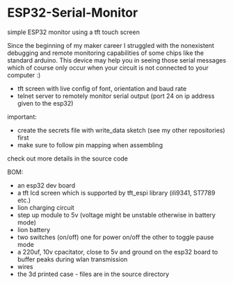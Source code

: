 # ESP32-Serial-Monitor

simple ESP32 monitor using a tft touch screen

Since the beginning of my maker career I struggled with the nonexistent debugging and remote monitoring capabilities of some chips like the standard arduino.
This device may help you in seeing those serial messages which of course only occur when your circuit is not connected to your computer :)

- tft screen with live config of font, orientation and baud rate
- telnet server to remotely monitor serial output (port 24 on ip address given to the esp32)

important:
- create the secrets file with write_data sketch (see my other repositories) first
- make sure to follow pin mapping when assembling

check out more details in the source code

BOM:
- an esp32 dev board
- a tft lcd screen which is supported by tft_espi library (ili9341, ST7789 etc.)
- lion charging circuit
- step up module to 5v (voltage might be unstable otherwise in battery mode)
- lion battery
- two switches (on/off) one for power on/off the other to toggle pause mode
- a 220uf, 10v cpacitator, close to 5v and ground on the esp32 board to buffer peaks during wlan transmission
- wires
- the 3d printed case - files are in the source directory

